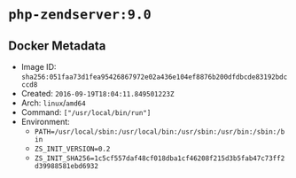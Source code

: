 # `php-zendserver:9.0`

## Docker Metadata

- Image ID: `sha256:051faa73d1fea95426867972e02a436e104ef8876b200dfdbcde83192bdcccd8`
- Created: `2016-09-19T18:04:11.849501223Z`
- Arch: `linux`/`amd64`
- Command: `["/usr/local/bin/run"]`
- Environment:
  - `PATH=/usr/local/sbin:/usr/local/bin:/usr/sbin:/usr/bin:/sbin:/bin`
  - `ZS_INIT_VERSION=0.2`
  - `ZS_INIT_SHA256=1c5cf557daf48cf018dba1cf46208f215d3b5fab47c73ff2d39988581ebd6932`
